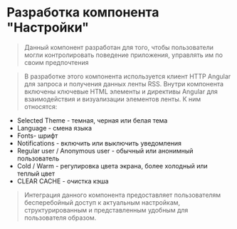 #  Разработка компонента "Настройки"

> Данный компонент разработан для того, чтобы пользователи могли контролировать поведение приложения, управлять им по своим предпочтения

> В разработке этого компонента используется клиент HTTP Angular для запроса и получения данных ленты RSS. Внутри компонента включены ключевые HTML элементы и директивы Angular для взаимодействия и визуализации элементов ленты. К ним относятся:

- Selected Theme - темная, черная или белая тема
- Language - смена языка
- Fonts- шрифт
- Notifications - включить или выключить уведомления
- Regular user / Anonymous user - обычный или анонимный пользователь
- Cold / Warm - регулировка цвета экрана, более холодный или теплый цвет
- CLEAR CACHE - очистка кэша

> Интеграция данного компонента предоставляет пользователям бесперебойный доступ к актуальным настройкам, структурированным и представленным удобным для пользователя образом.